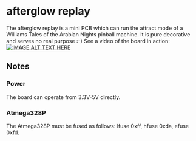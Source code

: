 # afterglow replay
The afterglow replay is a mini PCB which can run the attract mode of a Williams Tales of the Arabian Nights pinball machine. It is pure decorative and serves no real purpose :-)
See a video of the board in action:
[![IMAGE ALT TEXT HERE](https://i.vimeocdn.com/video/1019531399_200x150.jpg)](https://vimeo.com/493021402)

## Notes
### Power
The board can operate from 3.3V-5V directly.
### Atmega328P
The Atmega328P must be fused as follows: lfuse 0xff, hfuse 0xda, efuse 0xfd.
